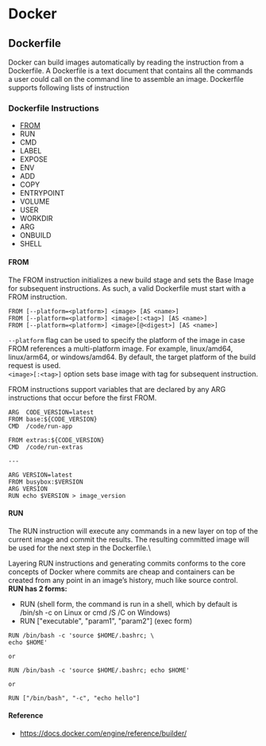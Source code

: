 # Docker



## Dockerfile
Docker can build images automatically by reading the instruction from a Dockerfile. A Dockerfile is a text document that contains all the commands a user could call on the command line to assemble an image.
Dockerfile supports following lists of instruction
### Dockerfile Instructions
- [FROM](#from)
- RUN
- CMD
- LABEL
- EXPOSE
- ENV
- ADD
- COPY
- ENTRYPOINT
- VOLUME
- USER
- WORKDIR
- ARG
- ONBUILD
- SHELL

#### FROM
The FROM instruction initializes a new build stage and sets the Base Image for subsequent instructions. As such, a valid Dockerfile must start with a FROM instruction.

```shell
FROM [--platform=<platform>] <image> [AS <name>]
FROM [--platform=<platform>] <image>[:<tag>] [AS <name>]
FROM [--platform=<platform>] <image>[@<digest>] [AS <name>]
```
```--platform``` flag can be used to specify the platform of the image in case FROM references a multi-platform image. For example, linux/amd64, linux/arm64, or windows/amd64. By default, the target platform of the build request is used.  
```<image>[:<tag>]``` option sets base image with tag for subsequent instruction.  

FROM instructions support variables that are declared by any ARG instructions that occur before the first FROM.
```shell
ARG  CODE_VERSION=latest
FROM base:${CODE_VERSION}
CMD  /code/run-app

FROM extras:${CODE_VERSION}
CMD  /code/run-extras

---

ARG VERSION=latest
FROM busybox:$VERSION
ARG VERSION
RUN echo $VERSION > image_version
```

#### RUN
The RUN instruction will execute any commands in a new layer on top of the current image and commit the results. The resulting committed image will be used for the next step in the Dockerfile.\

Layering RUN instructions and generating commits conforms to the core concepts of Docker where commits are cheap and containers can be created from any point in an image’s history, much like source control.\
**RUN has 2 forms:**  
- RUN <command> (shell form, the command is run in a shell, which by default is /bin/sh -c on Linux or cmd /S /C on Windows)
- RUN ["executable", "param1", "param2"] (exec form)

```shell
RUN /bin/bash -c 'source $HOME/.bashrc; \
echo $HOME'

or

RUN /bin/bash -c 'source $HOME/.bashrc; echo $HOME'

or

RUN ["/bin/bash", "-c", "echo hello"]
```




#### Reference
* https://docs.docker.com/engine/reference/builder/

